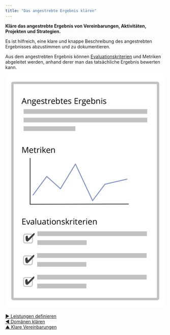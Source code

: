 ```yaml
---
title: "Das angestrebte Ergebnis klären"
---
```



**Kläre das angestrebte Ergebnis von Vereinbarungen, Aktivitäten, Projekten und Strategien.**

Es ist hilfreich, eine klare und knappe Beschreibung des angestrebten Ergebnisses abzustimmen und zu dokumentieren.

Aus dem angestrebten Ergebnis können [Evaluationskriterien](evaluation-criteria.html) und Metriken abgeleitet werden, anhand derer man das tatsächliche Ergebnis bewerten kann.

![Angestrebtes Ergebnis und Evaluationskriterien](img/templates/outcome-and-criteria.png)

[&#9654; Leistungen definieren](describe-deliverables.html)<br/>[&#9664; Domänen klären](clarify-domains.html)<br/>[&#9650; Klare Vereinbarungen](defining-agreements.html)


